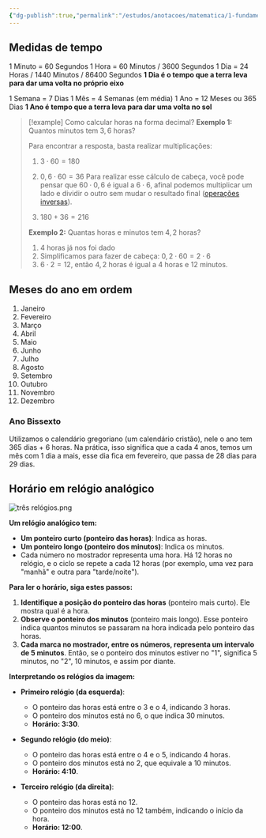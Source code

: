 ```yaml
---
{"dg-publish":true,"permalink":"/estudos/anotacoes/matematica/1-fundamental-1/5-grandezas-e-medidas/5-1-medidas-de-tempo/"}
---
```


## Medidas de tempo

1 Minuto = 60 Segundos
1 Hora = 60 Minutos / 3600 Segundos
1 Dia = 24 Horas / 1440 Minutos / 86400 Segundos
**1 Dia é o tempo que a terra leva para dar uma volta no próprio eixo**

1 Semana = 7 Dias
1 Mês = 4 Semanas (em média)
1 Ano = 12 Meses ou 365 Dias
**1 Ano é tempo que a terra leva para dar uma volta no sol**

> [!example] Como calcular horas na forma decimal?
> **Exemplo 1:** Quantos minutos tem $3,6$ horas?
> 
> Para encontrar a resposta, basta realizar multiplicações:
> 1. $3 \cdot 60 = 180$
> 
> 2. $0,6 \cdot 60 = 36$
> 	Para realizar esse cálculo de cabeça, você pode pensar que $60 \cdot 0,6$ é igual a $6 \cdot 6$, afinal podemos multiplicar um lado e dividir o outro sem mudar o resultado final ([operações inversas](3.5.%20Operações%20inversas%20em%20equações.md)).
> 
> 3. $180 + 36 = 216$
> 
> **Exemplo 2:** Quantas horas e minutos tem $4,2$ horas?
> 1. $4$ horas já nos foi dado
> 2. Simplificamos para fazer de cabeça: $0,2 \cdot 60 = 2 \cdot 6$
> 3. $6 \cdot 2 = 12$, então $4,2$ horas é igual a 4 horas e 12 minutos.

## Meses do ano em ordem

01. Janeiro
02. Fevereiro
03. Março
04. Abril
05. Maio
06. Junho
07. Julho
08. Agosto
09. Setembro
10. Outubro
11. Novembro
12. Dezembro

### Ano Bissexto

Utilizamos o calendário gregoriano (um calendário cristão), nele o ano tem 365 dias + 6 horas. Na prática, isso significa que a cada 4 anos, temos um mês com 1 dia a mais, esse dia fica em fevereiro, que passa de 28 dias para 29 dias.

## Horário em relógio analógico

![três relógios.png](/img/user/assets/Notas/Matem%C3%A1tica%20e%20Natureza/1.%20Fundamental%201/5.%20Grandezas%20e%20medidas/5.3.%20Medidas%20de%20tempo/tr%C3%AAs%20rel%C3%B3gios.png)

**Um relógio analógico tem:**

- **Um ponteiro curto (ponteiro das horas)**: Indica as horas.
- **Um ponteiro longo (ponteiro dos minutos)**: Indica os minutos.
- Cada número no mostrador representa uma hora. Há 12 horas no relógio, e o ciclo se repete a cada 12 horas (por exemplo, uma vez para "manhã" e outra para "tarde/noite").

**Para ler o horário, siga estes passos:**

1. **Identifique a posição do ponteiro das horas** (ponteiro mais curto). Ele mostra qual é a hora.
2. **Observe o ponteiro dos minutos** (ponteiro mais longo). Esse ponteiro indica quantos minutos se passaram na hora indicada pelo ponteiro das horas.
3. **Cada marca no mostrador, entre os números, representa um intervalo de 5 minutos**. Então, se o ponteiro dos minutos estiver no "1", significa 5 minutos, no "2", 10 minutos, e assim por diante.

**Interpretando os relógios da imagem:**

- **Primeiro relógio (da esquerda)**:
	- O ponteiro das horas está entre o 3 e o 4, indicando 3 horas.
	- O ponteiro dos minutos está no 6, o que indica 30 minutos.
	- **Horário: 3:30**.

- **Segundo relógio (do meio)**:
	- O ponteiro das horas está entre o 4 e o 5, indicando 4 horas.
	- O ponteiro dos minutos está no 2, que equivale a 10 minutos.
	- **Horário: 4:10**.

- **Terceiro relógio (da direita)**:
	- O ponteiro das horas está no 12.
	- O ponteiro dos minutos está no 12 também, indicando o início da hora.
	- **Horário: 12:00**.
